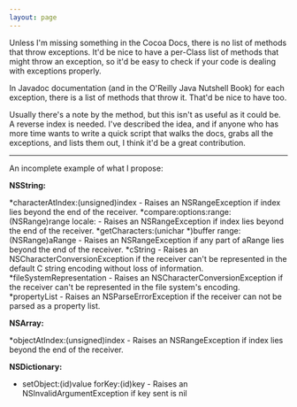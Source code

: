 ```yaml
---
layout: page
---
```




Unless I'm missing something in the Cocoa Docs, there is no list of methods that throw exceptions. It'd be nice to have a per-Class list of methods that might throw an exception, so it'd be easy to check if your code is dealing with exceptions properly.

In Javadoc documentation (and in the O'Reilly Java Nutshell Book) for each exception, there is a list of methods that throw it. That'd be nice to have too.

Usually there's a note by the method, but this isn't as useful as it could be. A reverse index is needed. I've described the idea, and if anyone who has more time wants to write a quick script that walks the docs, grabs all the exceptions, and lists them out, I think it'd be a great contribution.

----
An incomplete example of what I propose:


**NSString:**

*characterAtIndex:(unsigned)index - Raises an NSRangeException if index lies beyond the end of the receiver.
*compare:options:range:(NSRange)range locale: - Raises an NSRangeException if index lies beyond the end of the receiver.
*getCharacters:(unichar *)buffer range:(NSRange)aRange - Raises an NSRangeException if any part of aRange lies beyond the end of the receiver.
*cString - Raises an NSCharacterConversionException if the receiver can't be represented in the default C string encoding without loss of information. 
*fileSystemRepresentation - Raises an NSCharacterConversionException if the receiver can't be represented in the file system's encoding.
*propertyList - Raises an NSParseErrorException if the receiver can not be parsed as a property list.


**NSArray:**

*objectAtIndex:(unsigned)index - Raises an NSRangeException if index lies beyond the end of the receiver.


**NSDictionary:**

* setObject:(id)value forKey:(id)key - Raises an NSInvalidArgumentException if key sent is nil
